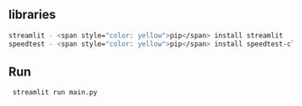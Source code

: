 ## libraries
```bash
streamlit - <span style="color: yellow">pip</span> install streamlit
speedtest - <span style="color: yellow">pip</span> install speedtest-cli
```

## Run
```bash
 streamlit run main.py   
```

